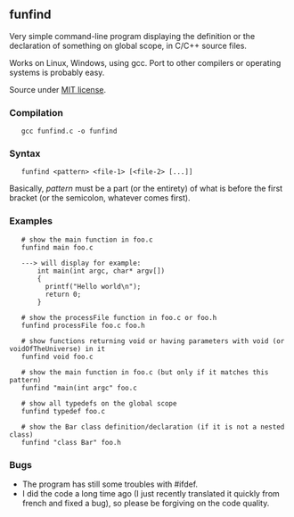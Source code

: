 ## funfind
Very simple command-line program displaying the definition or the declaration of something on global scope, in C/C++ source files.

Works on Linux, Windows, using gcc. Port to other compilers or operating systems is probably easy.

Source under [MIT license](./LICENSE).

### Compilation

```
   gcc funfind.c -o funfind
```

### Syntax
```
   funfind <pattern> <file-1> [<file-2> [...]]
```
Basically, *pattern* must be a part (or the entirety) of what is before the first bracket (or the semicolon, whatever comes first).

### Examples
```
   # show the main function in foo.c
   funfind main foo.c         
   
   ---> will display for example:
       int main(int argc, char* argv[])
       {
         printf("Hello world\n");
         return 0;
       }
   
   # show the processFile function in foo.c or foo.h
   funfind processFile foo.c foo.h  
   
   # show functions returning void or having parameters with void (or voidOfTheUniverse) in it
   funfind void foo.c
   
   # show the main function in foo.c (but only if it matches this pattern)
   funfind "main(int argc" foo.c    
   
   # show all typedefs on the global scope
   funfind typedef foo.c            
   
   # show the Bar class definition/declaration (if it is not a nested class)
   funfind "class Bar" foo.h
```

### Bugs
 * The program has still some troubles with \#ifdef.
 * I did the code a long time ago (I just recently translated it quickly from french and fixed a bug), 
 so please be forgiving on the code quality.

